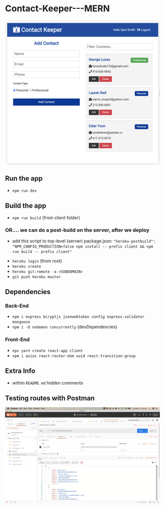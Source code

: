 # Contact-Keeper---MERN

![Preview](public/img/preview.png)

## Run the app
- `npm run dev`

## Build the app
- `npm run build` (from client folder) <!-- create production build; would need to do this everytime we want to deploy -->
### OR.... we can do a post-build on the server, after we deploy
- add this script to top-level (server) package.json: `"heroku-postbuild": "NPM_CONFIG_PRODUCTION=false npm install -- prefix client && npm run build -- prefix client"`
<!-- temporary turn off production; and for client: install dependencies and run build -->
- `heroku login` (from root)
- `heroku create` <!-- creates a heroku subdomain with a funny name -->
- `heroku git:remote -a <SUBDOMAIN>` <!-- update git with another remote repository; to heroku --><!-- instructions under heroku website's "Create a new Git repository" -->
- `git push heroku master` <!-- run the postbuild script and create static assets and deploy-->

## Dependencies
### Back-End
- `npm i express bcryptjs jsonwebtoken config express-validator mongoose`
- `npm i -D nodemon concurrently` (devDependencies)
### Front-End
- `npx yarn create react-app client`
- `npm i axios react-router-dom uuid react-transition-group`

## Extra Info
- within `README.md` hidden comments

## Testing routes with Postman
![Preview](public/img/postman.png)